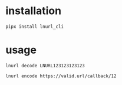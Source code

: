 # installation
```console
pipx install lnurl_cli
```

# usage
```console
lnurl decode LNURL123123123123
```
```console
lnurl encode https://valid.url/callback/12
```
